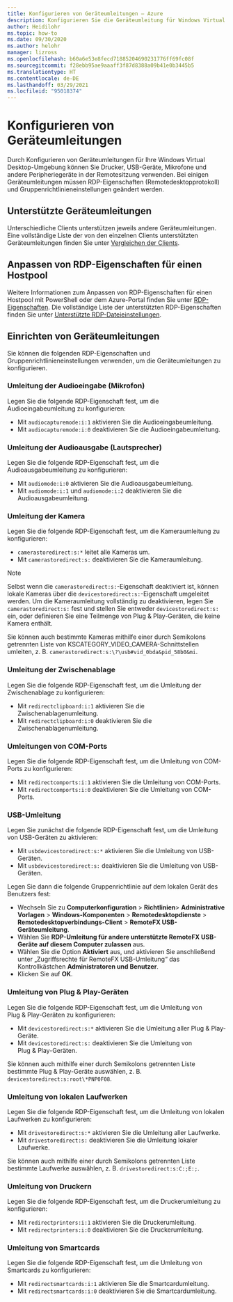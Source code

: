 ```yaml
---
title: Konfigurieren von Geräteumleitungen – Azure
description: Konfigurieren Sie die Geräteumleitung für Windows Virtual Desktop.
author: Heidilohr
ms.topic: how-to
ms.date: 09/30/2020
ms.author: helohr
manager: lizross
ms.openlocfilehash: b60a6e53e8fecd71885204690231776ff69fc08f
ms.sourcegitcommit: f28ebb95ae9aaaff3f87d8388a09b41e0b3445b5
ms.translationtype: HT
ms.contentlocale: de-DE
ms.lasthandoff: 03/29/2021
ms.locfileid: "95018374"
---
```

# <a name="configure-device-redirections"></a>Konfigurieren von Geräteumleitungen

Durch Konfigurieren von Geräteumleitungen für Ihre Windows Virtual Desktop-Umgebung können Sie Drucker, USB-Geräte, Mikrofone und andere Peripheriegeräte in der Remotesitzung verwenden. Bei einigen Geräteumleitungen müssen RDP-Eigenschaften (Remotedesktopprotokoll) und Gruppenrichtlinieneinstellungen geändert werden.

## <a name="supported-device-redirections"></a>Unterstützte Geräteumleitungen

Unterschiedliche Clients unterstützen jeweils andere Geräteumleitungen. Eine vollständige Liste der von den einzelnen Clients unterstützten Geräteumleitungen finden Sie unter [Vergleichen der Clients](/windows-server/remote/remote-desktop-services/clients/remote-desktop-app-compare).

## <a name="customizing-rdp-properties-for-a-host-pool"></a>Anpassen von RDP-Eigenschaften für einen Hostpool

Weitere Informationen zum Anpassen von RDP-Eigenschaften für einen Hostpool mit PowerShell oder dem Azure-Portal finden Sie unter [RDP-Eigenschaften](customize-rdp-properties.md). Die vollständige Liste der unterstützten RDP-Eigenschaften finden Sie unter [Unterstützte RDP-Dateieinstellungen](/windows-server/remote/remote-desktop-services/clients/rdp-files?context=%2fazure%2fvirtual-desktop%2fcontext%2fcontext).

## <a name="setup-device-redirections"></a>Einrichten von Geräteumleitungen

Sie können die folgenden RDP-Eigenschaften und Gruppenrichtlinieneinstellungen verwenden, um die Geräteumleitungen zu konfigurieren.

### <a name="audio-input-microphone-redirection"></a>Umleitung der Audioeingabe (Mikrofon)

Legen Sie die folgende RDP-Eigenschaft fest, um die Audioeingabeumleitung zu konfigurieren:

- Mit `audiocapturemode:i:1` aktivieren Sie die Audioeingabeumleitung.
- Mit `audiocapturemode:i:0` deaktivieren Sie die Audioeingabeumleitung.

### <a name="audio-output-speaker-redirection"></a>Umleitung der Audioausgabe (Lautsprecher)

Legen Sie die folgende RDP-Eigenschaft fest, um die Audioausgabeumleitung zu konfigurieren:

- Mit `audiomode:i:0` aktivieren Sie die Audioausgabeumleitung.
- Mit `audiomode:i:1` und `audiomode:i:2` deaktivieren Sie die Audioausgabeumleitung.

### <a name="camera-redirection"></a>Umleitung der Kamera

Legen Sie die folgende RDP-Eigenschaft fest, um die Kameraumleitung zu konfigurieren:

- `camerastoredirect:s:*` leitet alle Kameras um.
- Mit `camerastoredirect:s:` deaktivieren Sie die Kameraumleitung.

>[!NOTE]
>Selbst wenn die `camerastoredirect:s:`-Eigenschaft deaktiviert ist, können lokale Kameras über die `devicestoredirect:s:`-Eigenschaft umgeleitet werden. Um die Kameraumleitung vollständig zu deaktivieren, legen Sie `camerastoredirect:s:` fest und stellen Sie entweder `devicestoredirect:s:` ein, oder definieren Sie eine Teilmenge von Plug & Play-Geräten, die keine Kamera enthält.

Sie können auch bestimmte Kameras mithilfe einer durch Semikolons getrennten Liste von KSCATEGORY_VIDEO_CAMERA-Schnittstellen umleiten, z. B. `camerastoredirect:s:\?\usb#vid_0bda&pid_58b0&mi`. 

### <a name="clipboard-redirection"></a>Umleitung der Zwischenablage

Legen Sie die folgende RDP-Eigenschaft fest, um die Umleitung der Zwischenablage zu konfigurieren:

- Mit `redirectclipboard:i:1` aktivieren Sie die Zwischenablagenumleitung.
- Mit `redirectclipboard:i:0` deaktivieren Sie die Zwischenablagenumleitung.

### <a name="com-port-redirections"></a>Umleitungen von COM-Ports

Legen Sie die folgende RDP-Eigenschaft fest, um die Umleitung von COM-Ports zu konfigurieren:

- Mit `redirectcomports:i:1` aktivieren Sie die Umleitung von COM-Ports.
- Mit `redirectcomports:i:0` deaktivieren Sie die Umleitung von COM-Ports.

### <a name="usb-redirection"></a>USB-Umleitung

Legen Sie zunächst die folgende RDP-Eigenschaft fest, um die Umleitung von USB-Geräten zu aktivieren:

- Mit `usbdevicestoredirect:s:*` aktivieren Sie die Umleitung von USB-Geräten.
- Mit `usbdevicestoredirect:s:` deaktivieren Sie die Umleitung von USB-Geräten.

Legen Sie dann die folgende Gruppenrichtlinie auf dem lokalen Gerät des Benutzers fest:

- Wechseln Sie zu **Computerkonfiguration** > **Richtlinien**> **Administrative Vorlagen** > **Windows-Komponenten** > **Remotedesktopdienste** > **Remotedesktopverbindungs-Client** > **RemoteFX USB-Geräteumleitung**.
- Wählen Sie **RDP-Umleitung für andere unterstützte RemoteFX USB-Geräte auf diesem Computer zulassen** aus.
- Wählen Sie die Option **Aktiviert** aus, und aktivieren Sie anschließend unter „Zugriffsrechte für RemoteFX USB-Umleitung“ das Kontrollkästchen **Administratoren und Benutzer**.
- Klicken Sie auf **OK**.

### <a name="plug-and-play-device-redirection"></a>Umleitung von Plug & Play-Geräten

Legen Sie die folgende RDP-Eigenschaft fest, um die Umleitung von Plug & Play-Geräten zu konfigurieren:

- Mit `devicestoredirect:s:*` aktivieren Sie die Umleitung aller Plug & Play-Geräte.
- Mit `devicestoredirect:s:` deaktivieren Sie die Umleitung von Plug & Play-Geräten.

Sie können auch mithilfe einer durch Semikolons getrennten Liste bestimmte Plug & Play-Geräte auswählen, z. B. `devicestoredirect:s:root\*PNP0F08`.

### <a name="local-drive-redirection"></a>Umleitung von lokalen Laufwerken

Legen Sie die folgende RDP-Eigenschaft fest, um die Umleitung von lokalen Laufwerken zu konfigurieren:

- Mit `drivestoredirect:s:*` aktivieren Sie die Umleitung aller Laufwerke.
- Mit `drivestoredirect:s:` deaktivieren Sie die Umleitung lokaler Laufwerke.

Sie können auch mithilfe einer durch Semikolons getrennten Liste bestimmte Laufwerke auswählen, z. B. `drivestoredirect:s:C:;E:;`.

### <a name="printer-redirection"></a>Umleitung von Druckern

Legen Sie die folgende RDP-Eigenschaft fest, um die Druckerumleitung zu konfigurieren:

- Mit `redirectprinters:i:1` aktivieren Sie die Druckerumleitung.
- Mit `redirectprinters:i:0` deaktivieren Sie die Druckerumleitung.

### <a name="smart-card-redirection"></a>Umleitung von Smartcards

Legen Sie die folgende RDP-Eigenschaft fest, um die Umleitung von Smartcards zu konfigurieren:

- Mit `redirectsmartcards:i:1` aktivieren Sie die Smartcardumleitung.
- Mit `redirectsmartcards:i:0` deaktivieren Sie die Smartcardumleitung.